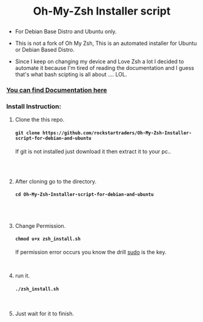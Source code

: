 
<h1><p align="center">
Oh-My-Zsh Installer script 
</p></h1>

- For Debian Base Distro and Ubuntu only.


- This is not a fork of Oh My Zsh, This is an automated installer for Ubuntu or Debian Based Distro.

- Since I keep on changing my device and Love Zsh a lot I decided to automate it because I'm tired of reading the documentation and I guess that's what bash scipting is all about .... LOL.

### [You can find Documentation here ](https://github.com/robbyrussell/oh-my-zsh)
   

 ### Install Instruction: 

1. Clone the this repo. 
    #### `git clone https://github.com/rockstartraders/Oh-My-Zsh-Installer-script-for-debian-and-ubuntu`

   If git is not installed just download it then extract it to your pc.. 

<br>
<br>
 
 2. After cloning go to the directory.

      #### `cd Oh-My-Zsh-Installer-script-for-debian-and-ubuntu`

<br>
<br>

   3. Change Permission.

      #### `chmod u+x zsh_install.sh`
         If permission error occurs you know the drill  [sudo](https://en.wikipedia.org/wiki/Sudo) is the key.

<br>

   4. run it. 

        #### `./zsh_install.sh`

<br>
    
   5. Just wait for it to finish. 





  
